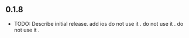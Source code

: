 ## 0.1.8

* TODO: Describe initial release.
add ios
do not use it .
do not use it .
do not use it .
